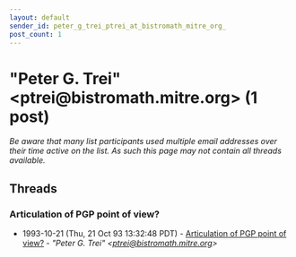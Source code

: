 ```yaml
---
layout: default
sender_id: peter_g_trei_ptrei_at_bistromath_mitre_org_
post_count: 1
---
```


# "Peter G. Trei" <ptrei<span>@</span>bistromath.mitre.org> (1 post)

_Be aware that many list participants used multiple email addresses over their time active on the list. As such this page may not contain all threads available._

## Threads

### Articulation of PGP point of view?
+ 1993-10-21 (Thu, 21 Oct 93 13:32:48 PDT) - [Articulation of PGP point of view?](/archive/1993/10/551cc0c0f73b51f8b91baa903ef3fa700c7445e2b3b1f3225c47ccacdc354dd5) - _"Peter G. Trei" \<ptrei@bistromath.mitre.org\>_

